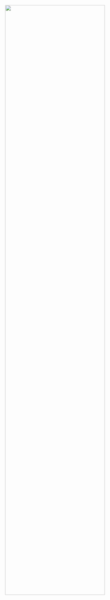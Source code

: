 <img width="80%" height="70%" src="https://github-widgetbox.vercel.app/api/profile?username=awstenn&data=followers,repositories,stars,commits&theme=darkmode">
